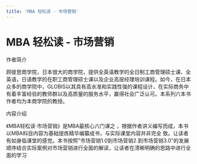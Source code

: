 ```yaml
---
title: 'MBA 轻松读 - 市场营销'
---
```


MBA 轻松读 - 市场营销
=====================

作者简介

顾彼思商学院，日本很大的商学院，提供全英语教学的全日制工商管理硕士课、全英语，日语教学的在职工商管理硕士课以及企业高层经理培训课程。如今，在日本众多的商学院中，GLOBIS以其具有高水准和实践性强的课程设计，在实际商务中有着丰富经验的教师群以及高质量的服务水平，赢得社会广泛认可。本系列六本书作者均为本商学院的教授。

内容介绍

《MBA轻松读·市场营销》是MBA最核心六门课之
，根据作者讲义编写而成，本书以MBA科目内容为基础提炼精华编纂成书，与实际课堂内容并非完全
致。让读者有如身临课堂的感觉。本书按照"市场营销1.0到市场营销2.到市场营销3.0"的发展顺序结合实际案例对市场营销进行全面的解读，让读者在清晰明确的思路中进行全面的学习
